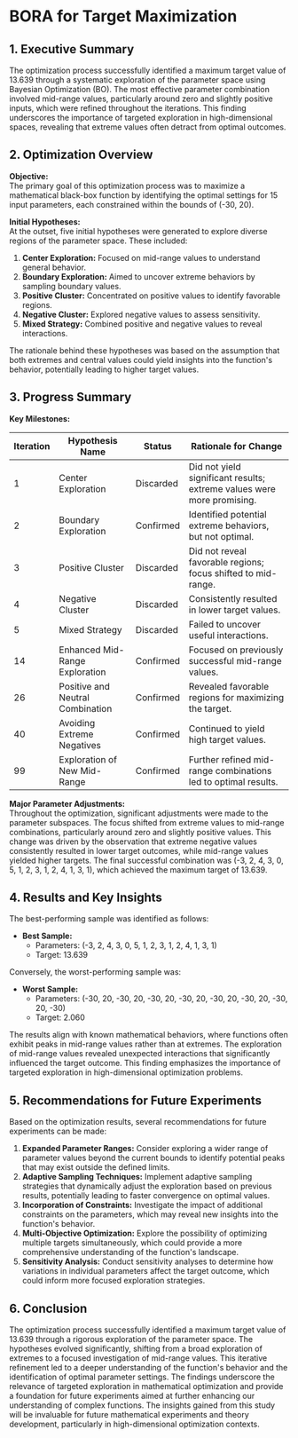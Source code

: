 # BORA for Target Maximization 

## 1. Executive Summary

The optimization process successfully identified a maximum target value of 13.639 through a systematic exploration of the parameter space using Bayesian Optimization (BO). The most effective parameter combination involved mid-range values, particularly around zero and slightly positive inputs, which were refined throughout the iterations. This finding underscores the importance of targeted exploration in high-dimensional spaces, revealing that extreme values often detract from optimal outcomes.

## 2. Optimization Overview

**Objective:**  
The primary goal of this optimization process was to maximize a mathematical black-box function by identifying the optimal settings for 15 input parameters, each constrained within the bounds of (-30, 20).

**Initial Hypotheses:**  
At the outset, five initial hypotheses were generated to explore diverse regions of the parameter space. These included:

1. **Center Exploration:** Focused on mid-range values to understand general behavior.
2. **Boundary Exploration:** Aimed to uncover extreme behaviors by sampling boundary values.
3. **Positive Cluster:** Concentrated on positive values to identify favorable regions.
4. **Negative Cluster:** Explored negative values to assess sensitivity.
5. **Mixed Strategy:** Combined positive and negative values to reveal interactions.

The rationale behind these hypotheses was based on the assumption that both extremes and central values could yield insights into the function's behavior, potentially leading to higher target values.

## 3. Progress Summary

**Key Milestones:**

| Iteration | Hypothesis Name                     | Status         | Rationale for Change                                      |
|-----------|-------------------------------------|----------------|----------------------------------------------------------|
| 1         | Center Exploration                  | Discarded      | Did not yield significant results; extreme values were more promising. |
| 2         | Boundary Exploration                 | Confirmed      | Identified potential extreme behaviors, but not optimal. |
| 3         | Positive Cluster                    | Discarded      | Did not reveal favorable regions; focus shifted to mid-range. |
| 4         | Negative Cluster                    | Discarded      | Consistently resulted in lower target values.            |
| 5         | Mixed Strategy                      | Discarded      | Failed to uncover useful interactions.                    |
| 14        | Enhanced Mid-Range Exploration      | Confirmed      | Focused on previously successful mid-range values.       |
| 26        | Positive and Neutral Combination     | Confirmed      | Revealed favorable regions for maximizing the target.    |
| 40        | Avoiding Extreme Negatives          | Confirmed      | Continued to yield high target values.                   |
| 99        | Exploration of New Mid-Range        | Confirmed      | Further refined mid-range combinations led to optimal results. |

**Major Parameter Adjustments:**  
Throughout the optimization, significant adjustments were made to the parameter subspaces. The focus shifted from extreme values to mid-range combinations, particularly around zero and slightly positive values. This change was driven by the observation that extreme negative values consistently resulted in lower target outcomes, while mid-range values yielded higher targets. The final successful combination was (-3, 2, 4, 3, 0, 5, 1, 2, 3, 1, 2, 4, 1, 3, 1), which achieved the maximum target of 13.639.

## 4. Results and Key Insights

The best-performing sample was identified as follows:

- **Best Sample:**  
  - Parameters: (-3, 2, 4, 3, 0, 5, 1, 2, 3, 1, 2, 4, 1, 3, 1)  
  - Target: 13.639

Conversely, the worst-performing sample was:

- **Worst Sample:**  
  - Parameters: (-30, 20, -30, 20, -30, 20, -30, 20, -30, 20, -30, 20, -30, 20, -30)  
  - Target: 2.060

The results align with known mathematical behaviors, where functions often exhibit peaks in mid-range values rather than at extremes. The exploration of mid-range values revealed unexpected interactions that significantly influenced the target outcome. This finding emphasizes the importance of targeted exploration in high-dimensional optimization problems.

## 5. Recommendations for Future Experiments

Based on the optimization results, several recommendations for future experiments can be made:

1. **Expanded Parameter Ranges:** Consider exploring a wider range of parameter values beyond the current bounds to identify potential peaks that may exist outside the defined limits.
2. **Adaptive Sampling Techniques:** Implement adaptive sampling strategies that dynamically adjust the exploration based on previous results, potentially leading to faster convergence on optimal values.
3. **Incorporation of Constraints:** Investigate the impact of additional constraints on the parameters, which may reveal new insights into the function's behavior.
4. **Multi-Objective Optimization:** Explore the possibility of optimizing multiple targets simultaneously, which could provide a more comprehensive understanding of the function's landscape.
5. **Sensitivity Analysis:** Conduct sensitivity analyses to determine how variations in individual parameters affect the target outcome, which could inform more focused exploration strategies.

## 6. Conclusion

The optimization process successfully identified a maximum target value of 13.639 through a rigorous exploration of the parameter space. The hypotheses evolved significantly, shifting from a broad exploration of extremes to a focused investigation of mid-range values. This iterative refinement led to a deeper understanding of the function's behavior and the identification of optimal parameter settings. The findings underscore the relevance of targeted exploration in mathematical optimization and provide a foundation for future experiments aimed at further enhancing our understanding of complex functions. The insights gained from this study will be invaluable for future mathematical experiments and theory development, particularly in high-dimensional optimization contexts.